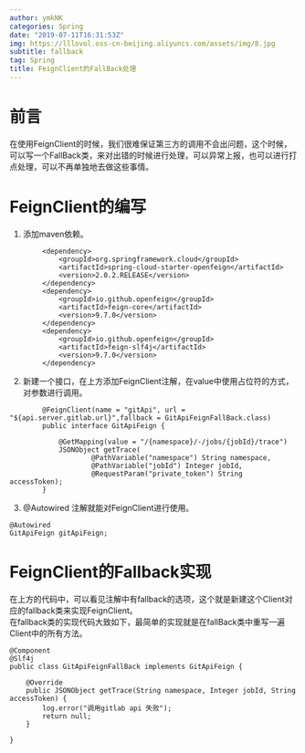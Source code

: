 ```yaml
---
author: ymkNK
categories: Spring
date: "2019-07-11T16:31:53Z"
img: https://lllovol.oss-cn-beijing.aliyuncs.com/assets/img/8.jpg
subtitle: fallback
tag: Spring
title: FeignClient的FallBack处理
---
```

# 前言
在使用FeignClient的时候，我们很难保证第三方的调用不会出问题，这个时候，可以写一个FallBack类，来对出错的时候进行处理，可以异常上报，也可以进行打点处理，可以不再单独地去做这些事情。

# FeignClient的编写
1. 添加maven依赖。
```
		<dependency>
		    <groupId>org.springframework.cloud</groupId>
		    <artifactId>spring-cloud-starter-openfeign</artifactId>
		    <version>2.0.2.RELEASE</version>
		</dependency>
		<dependency>
		    <groupId>io.github.openfeign</groupId>
		    <artifactId>feign-core</artifactId>
		    <version>9.7.0</version>
		</dependency>
		<dependency>
		    <groupId>io.github.openfeign</groupId>
		    <artifactId>feign-slf4j</artifactId>
		    <version>9.7.0</version>
		</dependency>
```

2. 新建一个接口，在上方添加FeignClient注解，在value中使用占位符的方式，对参数进行调用。
```
		@FeignClient(name = "gitApi", url = "${api.server.gitlab.url}",fallback = GitApiFeignFallBack.class)
		public interface GitApiFeign {

			@GetMapping(value = "/{namespace}/-/jobs/{jobId}/trace")    
		    JSONObject getTrace(
		            @PathVariable("namespace") String namespace,
		            @PathVariable("jobId") Integer jobId,
		            @RequestParam("private_token") String accessToken);
		}
```

3. @Autowired 注解就能对FeignClient进行使用。
```
@Autowired
GitApiFeign gitApiFeign;
```

# FeignClient的Fallback实现
在上方的代码中，可以看见注解中有fallback的选项，这个就是新建这个Client对应的fallback类来实现FeignClient。  
在fallback类的实现代码大致如下，最简单的实现就是在fallBack类中重写一遍Client中的所有方法。
```
@Component
@Slf4j
public class GitApiFeignFallBack implements GitApiFeign {

    @Override
    public JSONObject getTrace(String namespace, Integer jobId, String accessToken) {
        log.error("调用gitlab api 失败");
        return null;
    }

}

```
